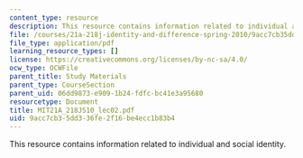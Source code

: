 ```yaml
---
content_type: resource
description: This resource contains information related to individual and social identity.
file: /courses/21a-218j-identity-and-difference-spring-2010/9acc7cb35dd336fe2f16be4ecc1b83b4_MIT21A_218JS10_lec02.pdf
file_type: application/pdf
learning_resource_types: []
license: https://creativecommons.org/licenses/by-nc-sa/4.0/
ocw_type: OCWFile
parent_title: Study Materials
parent_type: CourseSection
parent_uid: 06dd9873-e909-1b24-fdfc-bc41e3a95680
resourcetype: Document
title: MIT21A_218JS10_lec02.pdf
uid: 9acc7cb3-5dd3-36fe-2f16-be4ecc1b83b4
---
```

This resource contains information related to individual and social identity.